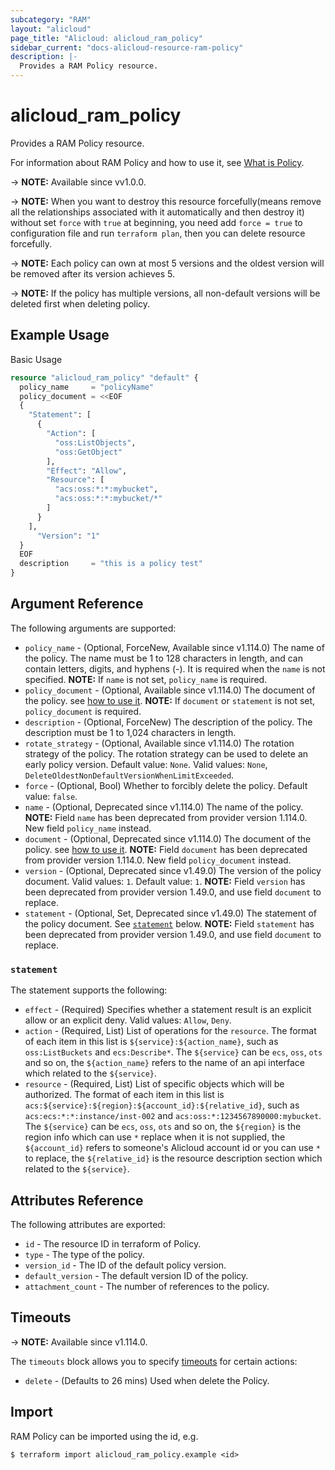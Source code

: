 ```yaml
---
subcategory: "RAM"
layout: "alicloud"
page_title: "Alicloud: alicloud_ram_policy"
sidebar_current: "docs-alicloud-resource-ram-policy"
description: |-
  Provides a RAM Policy resource.
---
```


# alicloud_ram_policy

Provides a RAM Policy resource. 

For information about RAM Policy and how to use it, see [What is Policy](https://www.alibabacloud.com/help/en/ram/developer-reference/api-ram-2015-05-01-createpolicy).

-> **NOTE:** Available since vv1.0.0.

-> **NOTE:** When you want to destroy this resource forcefully(means remove all the relationships associated with it automatically and then destroy it) without set `force`  with `true` at beginning, you need add `force = true` to configuration file and run `terraform plan`, then you can delete resource forcefully.

-> **NOTE:** Each policy can own at most 5 versions and the oldest version will be removed after its version achieves 5.

-> **NOTE:** If the policy has multiple versions, all non-default versions will be deleted first when deleting policy.

## Example Usage

Basic Usage

```terraform
resource "alicloud_ram_policy" "default" {
  policy_name     = "policyName"
  policy_document = <<EOF
  {
    "Statement": [
      {
        "Action": [
          "oss:ListObjects",
          "oss:GetObject"
        ],
        "Effect": "Allow",
        "Resource": [
          "acs:oss:*:*:mybucket",
          "acs:oss:*:*:mybucket/*"
        ]
      }
    ],
      "Version": "1"
  }
  EOF
  description     = "this is a policy test"
}
```

## Argument Reference

The following arguments are supported:

* `policy_name` - (Optional, ForceNew, Available since v1.114.0) The name of the policy. The name must be 1 to 128 characters in length, and can contain letters, digits, and hyphens (-). It is required when the `name` is not specified. **NOTE:** If `name` is not set, `policy_name` is required.
* `policy_document` - (Optional, Available since v1.114.0) The document of the policy. see [how to use it](https://www.alibabacloud.com/help/en/ram/user-guide/policy-elements). **NOTE:** If `document` or `statement` is not set, `policy_document` is required.
* `description` - (Optional, ForceNew) The description of the policy. The description must be 1 to 1,024 characters in length.
* `rotate_strategy` - (Optional, Available since v1.114.0) The rotation strategy of the policy. The rotation strategy can be used to delete an early policy version. Default value: `None`. Valid values: `None`, `DeleteOldestNonDefaultVersionWhenLimitExceeded`.
* `force` - (Optional, Bool) Whether to forcibly delete the policy. Default value: `false`.
* `name` - (Optional, Deprecated since v1.114.0) The name of the policy. **NOTE:** Field `name` has been deprecated from provider version 1.114.0. New field `policy_name` instead.
* `document` - (Optional, Deprecated since v1.114.0) The document of the policy. see [how to use it](https://www.alibabacloud.com/help/en/ram/user-guide/policy-elements). **NOTE:** Field `document` has been deprecated from provider version 1.114.0. New field `policy_document` instead.
* `version` - (Optional, Deprecated since v1.49.0) The version of the policy document. Valid values: `1`. Default value: `1`. **NOTE:** Field `version` has been deprecated from provider version 1.49.0, and use field `document` to replace.
* `statement` - (Optional, Set, Deprecated since v1.49.0) The statement of the policy document. See [`statement`](#statement) below.
**NOTE:** Field `statement` has been deprecated from provider version 1.49.0, and use field `document` to replace.

### `statement`

The statement supports the following:

* `effect` - (Required) Specifies whether a statement result is an explicit allow or an explicit deny. Valid values: `Allow`, `Deny`.
* `action` - (Required, List) List of operations for the `resource`. The format of each item in this list is `${service}:${action_name}`, such as `oss:ListBuckets` and `ecs:Describe*`. The `${service}` can be `ecs`, `oss`, `ots` and so on, the `${action_name}` refers to the name of an api interface which related to the `${service}`.
* `resource` - (Required, List) List of specific objects which will be authorized. The format of each item in this list is `acs:${service}:${region}:${account_id}:${relative_id}`, such as `acs:ecs:*:*:instance/inst-002` and `acs:oss:*:1234567890000:mybucket`. The `${service}` can be `ecs`, `oss`, `ots` and so on, the `${region}` is the region info which can use `*` replace when it is not supplied, the `${account_id}` refers to someone's Alicloud account id or you can use `*` to replace, the `${relative_id}` is the resource description section which related to the `${service}`.

## Attributes Reference

The following attributes are exported:

* `id` - The resource ID in terraform of Policy.
* `type` - The type of the policy.
* `version_id` - The ID of the default policy version.
* `default_version` - The default version ID of the policy.
* `attachment_count` - The number of references to the policy.

## Timeouts

-> **NOTE:** Available since v1.114.0.

The `timeouts` block allows you to specify [timeouts](https://www.terraform.io/docs/configuration-0-11/resources.html#timeouts) for certain actions:

* `delete` - (Defaults to 26 mins) Used when delete the Policy.

## Import

RAM Policy can be imported using the id, e.g.

```shell
$ terraform import alicloud_ram_policy.example <id>
```
